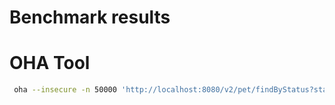 # Benchmark results

# OHA Tool


```bash
 oha --insecure -n 50000 'http://localhost:8080/v2/pet/findByStatus?status=available%2Csold%2Cpending'
 ```